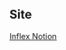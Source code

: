 ## Site
[Inflex Notion](https://mrisho-lukamba.notion.site/Inflex-dc6eb3d2715146ff939e4fa33f04cba3)
